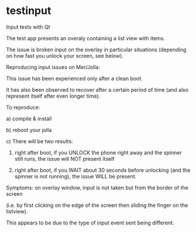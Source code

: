 # testinput
Input tests with Qt

The test app presents an overaly containing a list view with items. 

The issue is broken input on the overlay in particular situations (depending on how fast you unlock your screen, see below).

Reproducing input issues on Mer/Jolla:

This issue has been experienced only after a clean boot.

It has also been observed to recover after a certain period of time (and also represent itself after even longer time).

To reproduce:

a) compile & install

b) reboot your jolla

c) There will be two results:

1) right after boot, if you UNLOCK the phone right away and the spinner still runs, the issue will NOT present itself

2) right after boot, if you WAIT about 30 seconds before unlocking (and the spinner is not running), the issue WILL be present.

Symptoms: on overlay window, input is not taken but from the border of the screen 

(i.e. by first clicking on the edge of the screen then sliding the finger on the listview).

This appears to be due to the type of input event sent being different.
